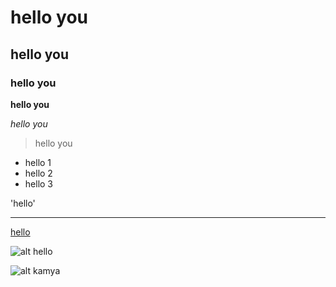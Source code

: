 # hello you
## hello you 
### hello you


**hello you**

*hello you*
>hello you
- hello 1
- hello 2
- hello 3

'hello'

---
[hello](https://www.markdownguide.org/cheat-sheet/)

![alt hello](https://www.markdownguide.org/cheat-sheet/)


![alt kamya](https://www.google.com/search?q=java&oq=&aqs=chrome.3.69i59i450l8.167450082j0j1&sourceid=chrome&ie=UTF-8)

